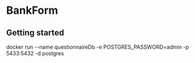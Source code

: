 # BankForm



## Getting started

docker run --name questionnaireDb -e POSTGRES_PASSWORD=admin -p 5433:5432 -d postgres